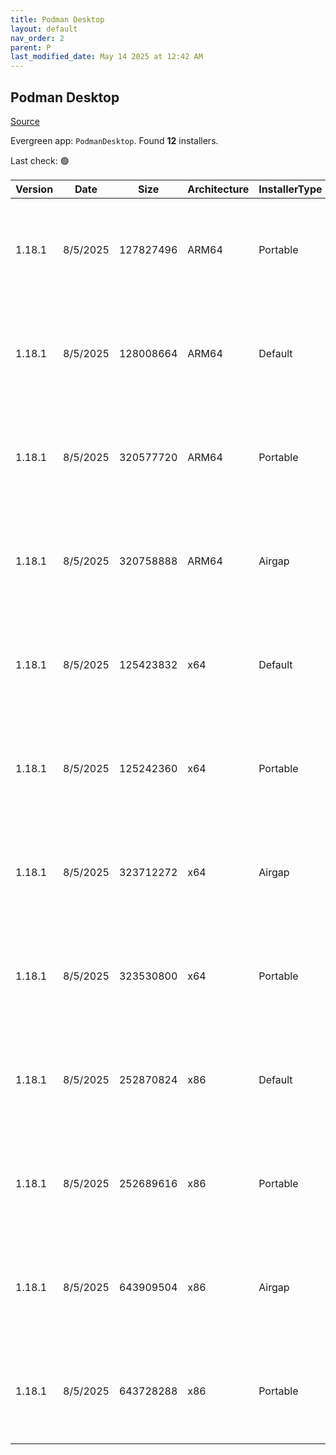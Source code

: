 ```yaml
---
title: Podman Desktop
layout: default
nav_order: 2
parent: P
last_modified_date: May 14 2025 at 12:42 AM
---
```


## Podman Desktop

[Source](https://github.com/podman-desktop/podman-desktop)

Evergreen app: `PodmanDesktop`. Found **12** installers.

Last check: 🟢

| Version | Date     | Size      | Architecture | InstallerType | Type | URI                                                                                                                                                                                                                                                |
| ------- | -------- | --------- | ------------ | ------------- | ---- | -------------------------------------------------------------------------------------------------------------------------------------------------------------------------------------------------------------------------------------------------- |
| 1.18.1  | 8/5/2025 | 127827496 | ARM64        | Portable      | exe  | [https://github.com/podman-desktop/podman-desktop/releases/download/v1.18.1/podman-desktop-1.18.1-arm64.exe](https://github.com/podman-desktop/podman-desktop/releases/download/v1.18.1/podman-desktop-1.18.1-arm64.exe)                           |
| 1.18.1  | 8/5/2025 | 128008664 | ARM64        | Default       | exe  | [https://github.com/podman-desktop/podman-desktop/releases/download/v1.18.1/podman-desktop-1.18.1-setup-arm64.exe](https://github.com/podman-desktop/podman-desktop/releases/download/v1.18.1/podman-desktop-1.18.1-setup-arm64.exe)               |
| 1.18.1  | 8/5/2025 | 320577720 | ARM64        | Portable      | exe  | [https://github.com/podman-desktop/podman-desktop/releases/download/v1.18.1/podman-desktop-airgap-1.18.1-arm64.exe](https://github.com/podman-desktop/podman-desktop/releases/download/v1.18.1/podman-desktop-airgap-1.18.1-arm64.exe)             |
| 1.18.1  | 8/5/2025 | 320758888 | ARM64        | Airgap        | exe  | [https://github.com/podman-desktop/podman-desktop/releases/download/v1.18.1/podman-desktop-airgap-1.18.1-setup-arm64.exe](https://github.com/podman-desktop/podman-desktop/releases/download/v1.18.1/podman-desktop-airgap-1.18.1-setup-arm64.exe) |
| 1.18.1  | 8/5/2025 | 125423832 | x64          | Default       | exe  | [https://github.com/podman-desktop/podman-desktop/releases/download/v1.18.1/podman-desktop-1.18.1-setup-x64.exe](https://github.com/podman-desktop/podman-desktop/releases/download/v1.18.1/podman-desktop-1.18.1-setup-x64.exe)                   |
| 1.18.1  | 8/5/2025 | 125242360 | x64          | Portable      | exe  | [https://github.com/podman-desktop/podman-desktop/releases/download/v1.18.1/podman-desktop-1.18.1-x64.exe](https://github.com/podman-desktop/podman-desktop/releases/download/v1.18.1/podman-desktop-1.18.1-x64.exe)                               |
| 1.18.1  | 8/5/2025 | 323712272 | x64          | Airgap        | exe  | [https://github.com/podman-desktop/podman-desktop/releases/download/v1.18.1/podman-desktop-airgap-1.18.1-setup-x64.exe](https://github.com/podman-desktop/podman-desktop/releases/download/v1.18.1/podman-desktop-airgap-1.18.1-setup-x64.exe)     |
| 1.18.1  | 8/5/2025 | 323530800 | x64          | Portable      | exe  | [https://github.com/podman-desktop/podman-desktop/releases/download/v1.18.1/podman-desktop-airgap-1.18.1-x64.exe](https://github.com/podman-desktop/podman-desktop/releases/download/v1.18.1/podman-desktop-airgap-1.18.1-x64.exe)                 |
| 1.18.1  | 8/5/2025 | 252870824 | x86          | Default       | exe  | [https://github.com/podman-desktop/podman-desktop/releases/download/v1.18.1/podman-desktop-1.18.1-setup.exe](https://github.com/podman-desktop/podman-desktop/releases/download/v1.18.1/podman-desktop-1.18.1-setup.exe)                           |
| 1.18.1  | 8/5/2025 | 252689616 | x86          | Portable      | exe  | [https://github.com/podman-desktop/podman-desktop/releases/download/v1.18.1/podman-desktop-1.18.1.exe](https://github.com/podman-desktop/podman-desktop/releases/download/v1.18.1/podman-desktop-1.18.1.exe)                                       |
| 1.18.1  | 8/5/2025 | 643909504 | x86          | Airgap        | exe  | [https://github.com/podman-desktop/podman-desktop/releases/download/v1.18.1/podman-desktop-airgap-1.18.1-setup.exe](https://github.com/podman-desktop/podman-desktop/releases/download/v1.18.1/podman-desktop-airgap-1.18.1-setup.exe)             |
| 1.18.1  | 8/5/2025 | 643728288 | x86          | Portable      | exe  | [https://github.com/podman-desktop/podman-desktop/releases/download/v1.18.1/podman-desktop-airgap-1.18.1.exe](https://github.com/podman-desktop/podman-desktop/releases/download/v1.18.1/podman-desktop-airgap-1.18.1.exe)                         |

